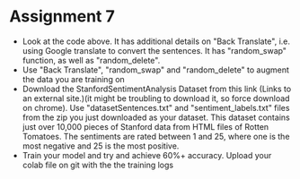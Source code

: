 # Assignment 7

- Look at the code above. It has additional details on "Back Translate", i.e. using Google translate to convert the sentences. It has "random_swap" function, as well as "random_delete". 
- Use "Back Translate", "random_swap" and "random_delete" to augment the data you are training on
- Download the StanfordSentimentAnalysis Dataset from this link  (Links to an external site.)(it might be troubling to download it, so force download on chrome). Use "datasetSentences.txt" and "sentiment_labels.txt" files from the zip you just downloaded as your dataset. This dataset contains just over 10,000 pieces of Stanford data from HTML files of Rotten Tomatoes. The sentiments are rated between 1 and 25, where one is the most negative and 25 is the most positive.
- Train your model and try and achieve 60%+ accuracy. Upload your colab file on git with the the training logs
